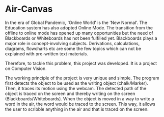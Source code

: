 # Air-Canvas

In the era of Global Pandemic, 'Online World' is the 'New Normal'. The Education system has also adopted Online Mode. The transition from the offline to online mode has opened up many opportunities but the need of Blackboards or Whiteboards has not been fulfilled yet. 
Blackboards plays a major role in concept-involving subjects. Derivations, calculations, diagrams, flowcharts etc are some the few topics which can not be explained with pre-written text materials. 

Therefore, to tackle this problem, this project was developed. It is a project on Computer Vision.

The working principle of the project is very unique and simple. The program first detects the object to be used as the writing object (chalk/Marker). Then, it traces its motion using the webcam. The detected path of the object is traced on the screen and thereby writing on the screen (Blackboards/Whiteboards). When the object is moved in a way to write a word in the air, the word would be traced to the screen. This way, it allows the user to scribble anything in the air and that is traced on the screen.


